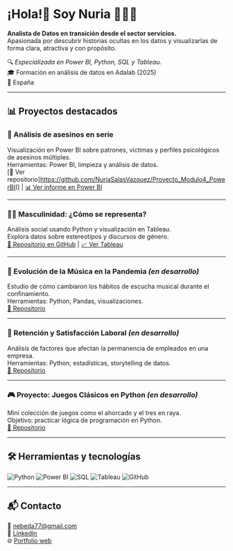 # ¡Hola!👋 Soy Nuria 👋👩‍💻

**Analista de Datos en transición desde el sector servicios.**  
Apasionada por descubrir historias ocultas en los datos y visualizarlas de forma clara, atractiva y con propósito.  

🔍 *Especializada en Power BI, Python, SQL y Tableau.*  
🎓 Formación en análisis de datos en Adalab (2025)  
📍 España

---

## 📊 Proyectos destacados

### 🔪 Análisis de asesinos en serie
Visualización en Power BI sobre patrones, víctimas y perfiles psicológicos de asesinos múltiples.  
Herramientas: Power BI, limpieza y análisis de datos.  
[🔗 Ver repositorio]https://github.com/NuriaSalasVazquez/Proyecto_Modulo4_PowerBI() | [📊 Ver informe en Power BI](https://github.com/NuriaSalasVazquez/Proyecto_Modulo4_PowerBI/blob/main/Power%20BI/Final%20Project%20-%20prensentacion.pbix)

---

### 👨‍⚖️ Masculinidad: ¿Cómo se representa?
Análisis social usando Python y visualización en Tableau.  
Explora datos sobre estereotipos y discursos de género.  
[🔗 Repositorio en GitHub](https://github.com/NuriaSalasVazquez/da-project-promo-49-modulo-4-team-9) | [📈 Ver Tableau](https://public.tableau.com/app/profile/nuria.salas.vazquez/viz/SerunHombreenelSXXIUnaTragediaen6Actos_/Introduction)

---

### 🎵 Evolución de la Música en la Pandemia *(en desarrollo)*
Estudio de cómo cambiaron los hábitos de escucha musical durante el confinamiento.  
Herramientas: Python, Pandas, visualizaciones.  
[🔗 Repositorio](https://github.com/NuriaSalasVazquez/da-project-promo-49-modulo-2-team-4)

---

### 👥 Retención y Satisfacción Laboral *(en desarrollo)*
Análisis de factores que afectan la permanencia de empleados en una empresa.  
Herramientas: Python, estadísticas, storytelling de datos.  
[🔗 Repositorio](https://github.com/NuriaSalasVazquez/project-da-promo-49-modulo-3-team-4)

---

### 🎮 Proyecto: Juegos Clásicos en Python *(en desarrollo)*
Mini colección de juegos como el ahorcado y el tres en raya.  
Objetivo: practicar lógica de programación en Python.  
[🔗 Repositorio](https://github.com/NuriaSalasVazquez/Proyecto_Modulo1)

---

## 🛠️ Herramientas y tecnologías

![Python](https://img.shields.io/badge/Python-3776AB?style=for-the-badge&logo=python&logoColor=white)
![Power BI](https://img.shields.io/badge/Power%20BI-F2C811?style=for-the-badge&logo=powerbi&logoColor=black)
![SQL](https://img.shields.io/badge/SQL-336791?style=for-the-badge&logo=postgresql&logoColor=white)
![Tableau](https://img.shields.io/badge/Tableau-E97627?style=for-the-badge&logo=tableau&logoColor=white)
![GitHub](https://img.shields.io/badge/GitHub-100000?style=for-the-badge&logo=github&logoColor=white)

---

## 📬 Contacto

📧 nebeda77@gmail.com  
🔗 [LinkedIn](https://www.linkedin.com/in/nuria-salas-vazquez/)  
🌐 [Portfolio web](https://nuriasalasvazquez.github.io/portfolio_nuri/)
